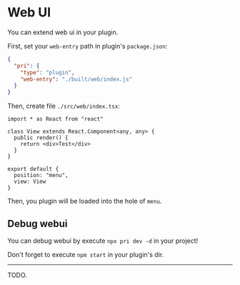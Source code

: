 # Web UI

You can extend web ui in your plugin.

First, set your `web-entry` path in plugin's `package.json`:

```json
{
  "pri": {
    "type": "plugin",
    "web-entry": "./built/web/index.js"
  }
}
```

Then, create file `./src/web/index.tsx`:

```tsx
import * as React from "react"

class View extends React.Component<any, any> {
  public render() {
    return <div>Test</div>
  }
}

export default {
  position: "menu",
  view: View
}
```

Then, you plugin will be loaded into the hole of `menu`.

## Debug webui

You can debug webui by execute `npx pri dev -d` in your project!

Don't forget to execute `npm start` in your plugin's dir.

---

TODO.
